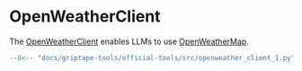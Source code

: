 # OpenWeatherClient

The [OpenWeatherClient](../../reference/griptape/tools/openweather_client/tool.md) enables LLMs to use [OpenWeatherMap](https://openweathermap.org/).

```python
--8<-- "docs/griptape-tools/official-tools/src/openweather_client_1.py"
```
